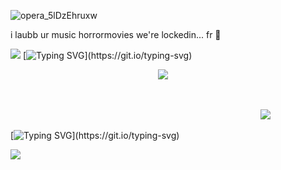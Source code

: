  ![opera_5lDzEhruxw](https://github.com/user-attachments/assets/07eecd55-084d-4ade-9f06-80dc81ca2f5e)

i laubb ur music horrormovies we're lockedin... fr 🤞

![](https://i.imgur.com/zxpPytl.png)
[![Typing SVG](https://readme-typing-svg.demolab.com?font=Source+Code+Pro&pause=20000&color=101908&center=true&width=900&lines=%231+jeff+the+killer+fan+%3E_%3E+!!!!)](https://git.io/typing-svg)

⠀⠀⠀⠀⠀⠀⠀⠀⠀⠀⠀⠀⠀⠀⠀⠀⠀⠀⠀⠀⠀⠀⠀![](https://i.imgur.com/Zg5Ikaj.png)

⠀⠀⠀⠀⠀⠀⠀⠀⠀⠀⠀⠀⠀⠀⠀⠀⠀⠀⠀⠀⠀⠀⠀⠀⠀⠀⠀⠀⠀


⠀⠀⠀⠀⠀⠀⠀⠀⠀⠀⠀⠀⠀⠀⠀⠀⠀⠀⠀⠀⠀⠀⠀⠀⠀⠀⠀⠀⠀⠀⠀⠀⠀⠀⠀⠀⠀⠀⠀![](https://komarev.com/ghpvc/?username=autopsycutie&color=040903)

[![Typing SVG](https://readme-typing-svg.demolab.com?font=Source+Code+Pro&pause=20000&color=101908&center=true&width=900&lines=%231+jeff+the+killer+fan+%3E_%3E+!!!!)](https://git.io/typing-svg)

![](https://i.imgur.com/qKlFFlt.png)
